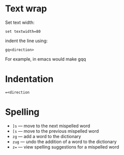 # Text wrap

Set text width:

`set textwidth=80`

indent the line using:

`gq<direction>`

For example, in emacs <Alt-Q> would make gqq

# Indentation

`=<direction`

# Spelling

* `]s` — move to the next mispelled word
* `[s` — move to the previous mispelled word
* `zg` — add a word to the dictionary
* `zug` — undo the addition of a word to the dictionary
* `z=` — view spelling suggestions for a mispelled word
